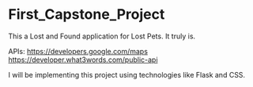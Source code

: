 # First_Capstone_Project

This a Lost and Found application for Lost Pets. It truly is.

APIs:
https://developers.google.com/maps
https://developer.what3words.com/public-api

I will be implementing this project using technologies like Flask and CSS.
